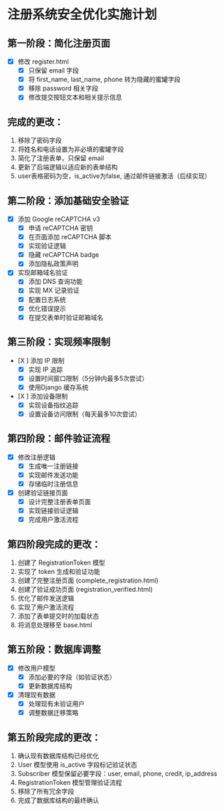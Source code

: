 # 注册系统安全优化实施计划

## 第一阶段：简化注册页面
- [x] 修改 register.html
  - [x] 只保留 email 字段
  - [x] 将 first_name, last_name, phone 转为隐藏的蜜罐字段
  - [x] 移除 password 相关字段
  - [x] 修改提交按钮文本和相关提示信息
## 完成的更改：
1. 移除了密码字段
2. 将姓名和电话设置为非必填的蜜罐字段
3. 简化了注册表单，只保留 email
4. 更新了后端逻辑以适应新的表单结构
5. user表格密码为空，is_active为false, 通过邮件链接激活（后续实现）

## 第二阶段：添加基础安全验证
- [X] 添加 Google reCAPTCHA v3
  - [X] 申请 reCAPTCHA 密钥
  - [X] 在页面添加 reCAPTCHA 脚本
  - [X] 实现验证逻辑
  - [x] 隐藏 reCAPTCHA badge
  - [x] 添加隐私政策声明

- [x] 实现邮箱域名验证
  - [x] 添加 DNS 查询功能
  - [x] 实现 MX 记录验证
  - [x] 配置日志系统
  - [x] 优化错误提示
  - [x] 在提交表单时验证邮箱域名

## 第三阶段：实现频率限制
- [X ] 添加 IP 限制
  - [X] 实现 IP 追踪
  - [X] 设置时间窗口限制（5分钟内最多5次尝试）
  - [X] 使用Django 缓存系统

- [X ] 添加设备限制
  - [X] 实现设备指纹追踪
  - [X] 设置设备访问限制（每天最多10次尝试）

## 第四阶段：邮件验证流程
- [X] 修改注册逻辑
  - [X] 生成唯一注册链接
  - [X] 实现邮件发送功能
  - [X] 存储临时注册信息

- [X] 创建验证链接页面
  - [X] 设计完整注册表单页面
  - [X] 实现链接验证逻辑
  - [X] 完成用户激活流程
## 第四阶段完成的更改：
1. 创建了 RegistrationToken 模型
2. 实现了 token 生成和验证功能
3. 创建了完整注册页面 (complete_registration.html)
4. 创建了验证成功页面 (registration_verified.html)
5. 优化了邮件发送逻辑
6. 实现了用户激活流程
7. 添加了表单提交时的加载状态
8. 将消息处理移至 base.html

## 第五阶段：数据库调整
- [X] 修改用户模型
  - [X] 添加必要的字段（如验证状态）
  - [X] 更新数据库结构

- [X] 清理现有数据
  - [X] 处理现有未验证用户
  - [X] 调整数据迁移策略
## 第五阶段完成的更改：
1. 确认现有数据库结构已经优化
2. User 模型使用 is_active 字段标记验证状态
3. Subscriber 模型保留必要字段：user, email, phone, credit, ip_address
4. RegistrationToken 模型管理验证流程
5. 移除了所有冗余字段
6. 完成了数据库结构的最终确认
